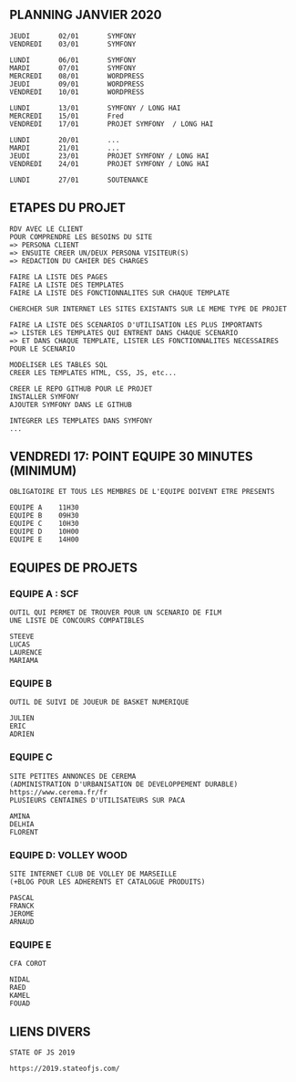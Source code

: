## PLANNING JANVIER 2020

    JEUDI       02/01       SYMFONY
    VENDREDI    03/01       SYMFONY

    LUNDI       06/01       SYMFONY
    MARDI       07/01       SYMFONY
    MERCREDI    08/01       WORDPRESS
    JEUDI       09/01       WORDPRESS
    VENDREDI    10/01       WORDPRESS

    LUNDI       13/01       SYMFONY / LONG HAI
    MERCREDI    15/01       Fred
    VENDREDI    17/01       PROJET SYMFONY  / LONG HAI

    LUNDI       20/01       ...
    MARDI       21/01       ...
    JEUDI       23/01       PROJET SYMFONY / LONG HAI
    VENDREDI    24/01       PROJET SYMFONY / LONG HAI

    LUNDI       27/01       SOUTENANCE



## ETAPES DU PROJET


    RDV AVEC LE CLIENT
    POUR COMPRENDRE LES BESOINS DU SITE
    => PERSONA CLIENT
    => ENSUITE CREER UN/DEUX PERSONA VISITEUR(S)
    => REDACTION DU CAHIER DES CHARGES

    FAIRE LA LISTE DES PAGES
    FAIRE LA LISTE DES TEMPLATES
    FAIRE LA LISTE DES FONCTIONNALITES SUR CHAQUE TEMPLATE

    CHERCHER SUR INTERNET LES SITES EXISTANTS SUR LE MEME TYPE DE PROJET

    FAIRE LA LISTE DES SCENARIOS D'UTILISATION LES PLUS IMPORTANTS
    => LISTER LES TEMPLATES QUI ENTRENT DANS CHAQUE SCENARIO
    => ET DANS CHAQUE TEMPLATE, LISTER LES FONCTIONNALITES NECESSAIRES POUR LE SCENARIO

    MODELISER LES TABLES SQL
    CREER LES TEMPLATES HTML, CSS, JS, etc...

    CREER LE REPO GITHUB POUR LE PROJET
    INSTALLER SYMFONY 
    AJOUTER SYMFONY DANS LE GITHUB

    INTEGRER LES TEMPLATES DANS SYMFONY
    ...


## VENDREDI 17: POINT EQUIPE 30 MINUTES (MINIMUM)

    OBLIGATOIRE ET TOUS LES MEMBRES DE L'EQUIPE DOIVENT ETRE PRESENTS

    EQUIPE A    11H30
    EQUIPE B    09H30
    EQUIPE C    10H30
    EQUIPE D    10H00
    EQUIPE E    14H00



## EQUIPES DE PROJETS


### EQUIPE A : SCF

    OUTIL QUI PERMET DE TROUVER POUR UN SCENARIO DE FILM
    UNE LISTE DE CONCOURS COMPATIBLES

    STEEVE
    LUCAS
    LAURENCE
    MARIAMA


### EQUIPE B

    OUTIL DE SUIVI DE JOUEUR DE BASKET NUMERIQUE

    JULIEN
    ERIC
    ADRIEN

### EQUIPE C

    SITE PETITES ANNONCES DE CEREMA
    (ADMINISTRATION D'URBANISATION DE DEVELOPPEMENT DURABLE)
    https://www.cerema.fr/fr
    PLUSIEURS CENTAINES D'UTILISATEURS SUR PACA

    AMINA
    DELHIA
    FLORENT


### EQUIPE D: VOLLEY WOOD

    SITE INTERNET CLUB DE VOLLEY DE MARSEILLE
    (+BLOG POUR LES ADHERENTS ET CATALOGUE PRODUITS)

    PASCAL
    FRANCK
    JEROME
    ARNAUD

### EQUIPE E

    CFA COROT

    NIDAL
    RAED
    KAMEL
    FOUAD

## LIENS DIVERS

    STATE OF JS 2019

    https://2019.stateofjs.com/

